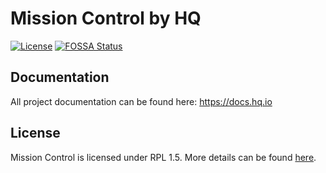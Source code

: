 Mission Control by HQ
=============

[![License](https://img.shields.io/badge/License-RPL%201.5-red.svg)](https://opensource.org/licenses/RPL-1.5)
[![FOSSA Status](https://app.fossa.io/api/projects/git%2Bgithub.com%2Fhq-io%2FHQ.MissionControl.svg?type=shield)](https://app.fossa.io/projects/git%2Bgithub.com%2Fhq-io%2FHQ.MissionControl?ref=badge_shield)

## Documentation

All project documentation can be found here: https://docs.hq.io

## License
Mission Control is licensed under RPL 1.5. More details can be found [here](https://github.com/hq-io/HQ.MissionControl/blob/master/LICENSE.md).
